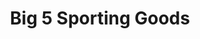 ---
title: "Big 5 Sporting Goods"
url: /tucson/big-5-sporting-goods-east-old-spanish-trail/
shop: sports
---